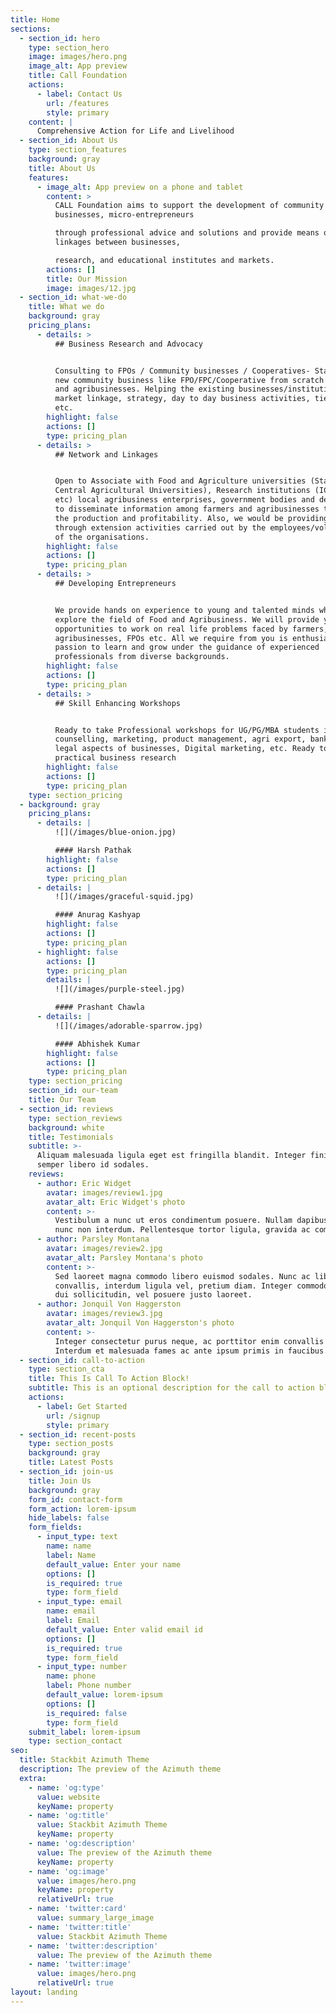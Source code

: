 ```yaml
---
title: Home
sections:
  - section_id: hero
    type: section_hero
    image: images/hero.png
    image_alt: App preview
    title: Call Foundation
    actions:
      - label: Contact Us
        url: /features
        style: primary
    content: |
      Comprehensive Action for Life and Livelihood
  - section_id: About Us
    type: section_features
    background: gray
    title: About Us
    features:
      - image_alt: App preview on a phone and tablet
        content: >
          CALL Foundation aims to support the development of community
          businesses, micro-entrepreneurs

          through professional advice and solutions and provide means of
          linkages between businesses,

          research, and educational institutes and markets.
        actions: []
        title: Our Mission
        image: images/12.jpg
  - section_id: what-we-do
    title: What we do
    background: gray
    pricing_plans:
      - details: >
          ## Business Research and Advocacy


          Consulting to FPOs / Community businesses / Cooperatives- Starting a
          new community business like FPO/FPC/Cooperative from scratch in rural
          and agribusinesses. Helping the existing businesses/institutions in
          market linkage, strategy, day to day business activities, tie-ups,
          etc.
        highlight: false
        actions: []
        type: pricing_plan
      - details: >
          ## Network and Linkages


          Open to Associate with Food and Agriculture universities (State and
          Central Agricultural Universities), Research institutions (ICAR,CGIAR,
          etc) local agribusiness enterprises, government bodies and departments
          to disseminate information among farmers and agribusinesses to raise
          the production and profitability. Also, we would be providing support
          through extension activities carried out by the employees/volunteers
          of the organisations.
        highlight: false
        actions: []
        type: pricing_plan
      - details: >
          ## Developing Entrepreneurs


          We provide hands on experience to young and talented minds who want to
          explore the field of Food and Agribusiness. We will provide you with
          opportunities to work on real life problems faced by farmers,
          agribusinesses, FPOs etc. All we require from you is enthusiasm and
          passion to learn and grow under the guidance of experienced
          professionals from diverse backgrounds.
        highlight: false
        actions: []
        type: pricing_plan
      - details: >
          ## Skill Enhancing Workshops


          Ready to take Professional workshops for UG/PG/MBA students in career
          counselling, marketing, product management, agri export, banking,
          legal aspects of businesses, Digital marketing, etc. Ready to do
          practical business research
        highlight: false
        actions: []
        type: pricing_plan
    type: section_pricing
  - background: gray
    pricing_plans:
      - details: |
          ![](/images/blue-onion.jpg)

          #### Harsh Pathak
        highlight: false
        actions: []
        type: pricing_plan
      - details: |
          ![](/images/graceful-squid.jpg)

          #### Anurag Kashyap
        highlight: false
        actions: []
        type: pricing_plan
      - highlight: false
        actions: []
        type: pricing_plan
        details: |
          ![](/images/purple-steel.jpg)

          #### Prashant Chawla
      - details: |
          ![](/images/adorable-sparrow.jpg)

          #### Abhishek Kumar
        highlight: false
        actions: []
        type: pricing_plan
    type: section_pricing
    section_id: our-team
    title: Our Team
  - section_id: reviews
    type: section_reviews
    background: white
    title: Testimonials
    subtitle: >-
      Aliquam malesuada ligula eget est fringilla blandit. Integer finibus
      semper libero id sodales.
    reviews:
      - author: Eric Widget
        avatar: images/review1.jpg
        avatar_alt: Eric Widget's photo
        content: >-
          Vestibulum a nunc ut eros condimentum posuere. Nullam dapibus quis
          nunc non interdum. Pellentesque tortor ligula, gravida ac commodo eu.
      - author: Parsley Montana
        avatar: images/review2.jpg
        avatar_alt: Parsley Montana's photo
        content: >-
          Sed laoreet magna commodo libero euismod sodales. Nunc ac libero
          convallis, interdum ligula vel, pretium diam. Integer commodo sem at
          dui sollicitudin, vel posuere justo laoreet.
      - author: Jonquil Von Haggerston
        avatar: images/review3.jpg
        avatar_alt: Jonquil Von Haggerston's photo
        content: >-
          Integer consectetur purus neque, ac porttitor enim convallis vitae.
          Interdum et malesuada fames ac ante ipsum primis in faucibus.
  - section_id: call-to-action
    type: section_cta
    title: This Is Call To Action Block!
    subtitle: This is an optional description for the call to action block.
    actions:
      - label: Get Started
        url: /signup
        style: primary
  - section_id: recent-posts
    type: section_posts
    background: gray
    title: Latest Posts
  - section_id: join-us
    title: Join Us
    background: gray
    form_id: contact-form
    form_action: lorem-ipsum
    hide_labels: false
    form_fields:
      - input_type: text
        name: name
        label: Name
        default_value: Enter your name
        options: []
        is_required: true
        type: form_field
      - input_type: email
        name: email
        label: Email
        default_value: Enter valid email id
        options: []
        is_required: true
        type: form_field
      - input_type: number
        name: phone
        label: Phone number
        default_value: lorem-ipsum
        options: []
        is_required: false
        type: form_field
    submit_label: lorem-ipsum
    type: section_contact
seo:
  title: Stackbit Azimuth Theme
  description: The preview of the Azimuth theme
  extra:
    - name: 'og:type'
      value: website
      keyName: property
    - name: 'og:title'
      value: Stackbit Azimuth Theme
      keyName: property
    - name: 'og:description'
      value: The preview of the Azimuth theme
      keyName: property
    - name: 'og:image'
      value: images/hero.png
      keyName: property
      relativeUrl: true
    - name: 'twitter:card'
      value: summary_large_image
    - name: 'twitter:title'
      value: Stackbit Azimuth Theme
    - name: 'twitter:description'
      value: The preview of the Azimuth theme
    - name: 'twitter:image'
      value: images/hero.png
      relativeUrl: true
layout: landing
---
```

